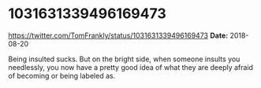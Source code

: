 # 1031631339496169473
https://twitter.com/TomFrankly/status/1031631339496169473
**Date:** 2018-08-20

Being insulted sucks. But on the bright side, when someone insults you needlessly, you now have a pretty good idea of what they are deeply afraid of becoming or being labeled as.

